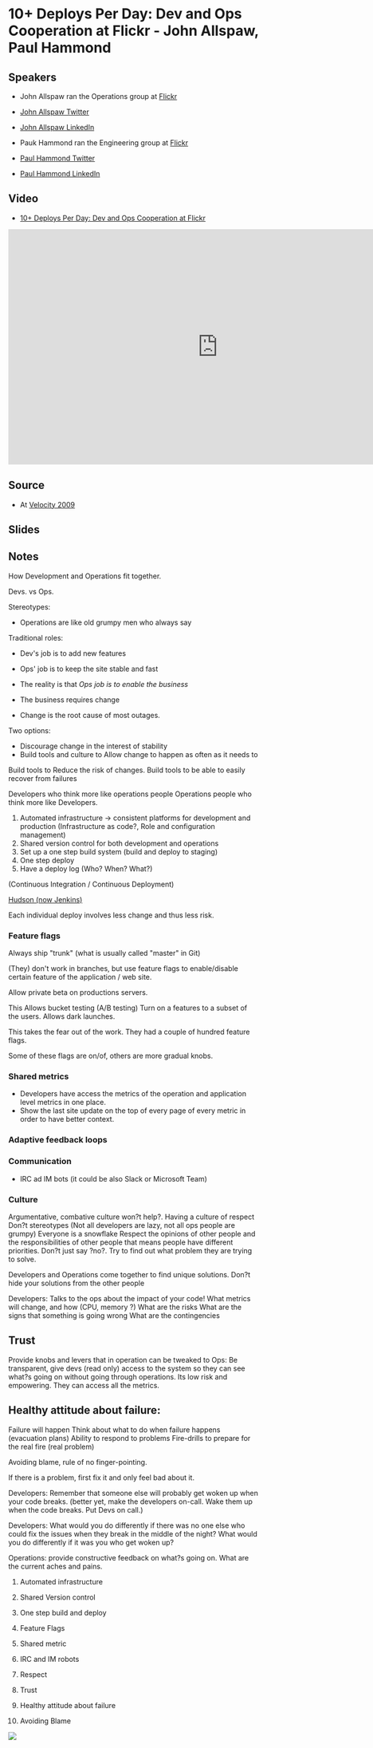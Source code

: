 # 10+ Deploys Per Day: Dev and Ops Cooperation at Flickr - John Allspaw, Paul Hammond

## Speakers

* John Allspaw ran the Operations group at [Flickr]( https://www.flickr.com/)
* [John Allspaw Twitter](https://twitter.com/allspaw)
* [John Allspaw LinkedIn](https://www.linkedin.com/in/jallspaw/)

* Pauk Hammond ran the Engineering group at [Flickr]( https://www.flickr.com/)
* [Paul Hammond Twitter](https://twitter.com/ph)
* [Paul Hammond LinkedIn](https://www.linkedin.com/in/paulhammond/)

## Video

* [10+ Deploys Per Day: Dev and Ops Cooperation at Flickr](https://www.youtube.com/watch?v=LdOe18KhtT4)

<iframe width="840" height="472" src="https://www.youtube.com/embed/LdOe18KhtT4"
frameborder="0"
allow="accelerometer; autoplay; encrypted-media; gyroscope; picture-in-picture"
allowfullscreen>
</iframe>

## Source

* At [Velocity 2009](https://conferences.oreilly.com/velocity)

## Slides

## Notes

How Development and Operations fit together.

Devs. vs Ops.

Stereotypes:
* Operations are like old grumpy men who always say

Traditional roles:
* Dev's job is to add new features
* Ops' job is to keep the site stable and fast


* The reality is that *Ops job is to enable the business*
* The business requires change
* Change is the root cause of most outages.

Two options:
* Discourage change in the interest of stability
* Build tools and culture to Allow change to happen as often as it needs to

Build tools to Reduce the risk of changes.
Build tools to be able to easily recover from failures

Developers who think more like operations people
Operations people who think more like Developers.

1. Automated infrastructure -> consistent platforms for development and production (Infrastructure as code?, Role and configuration management)
2. Shared version control for both development and operations
3. Set up a one step build system  (build and deploy to staging)
4. One step deploy
5. Have a deploy log (Who? When? What?)

(Continuous Integration / Continuous Deployment)

[Hudson (now Jenkins)](https://jenkins.io/)

Each individual deploy involves less change and thus less risk.

### Feature flags

Always ship "trunk" (what is usually called "master" in Git)

(They) don't work in branches, but use feature flags to enable/disable certain feature of the application / web site.

Allow private beta on productions servers.

This Allows bucket testing (A/B testing)
Turn on a features to a subset of the users.
Allows dark launches.

This takes the fear out of the work.
They had a couple of hundred feature flags.

Some of these flags are on/of, others are more gradual knobs.

### Shared metrics

* Developers have access the metrics of the operation and application level metrics in one place.
* Show the last site update on the top of every page of every metric in order to have better context.

### Adaptive feedback loops

### Communication

* IRC ad IM bots (it could be also Slack or Microsoft Team)

### Culture
Argumentative, combative culture won?t help?.
Having a culture of respect
Don?t stereotypes (Not all developers are lazy, not all ops people are grumpy)
Everyone is a snowflake
Respect the opinions of other people and the responsibilities of other people that means people have different priorities.
Don?t just say ?no?. Try to find out what problem they are trying to solve.

Developers and Operations come together to find unique solutions.
Don?t hide your solutions from the other people

Developers: Talks to the ops about the impact of your code!
What metrics will change, and how  (CPU, memory ?)
What are the risks
What are the signs that something is going wrong
What are the contingencies

## Trust

Provide knobs and levers that in operation can be tweaked to
Ops: Be transparent, give devs (read only) access to the system so they can see what?s going on without going through operations.
Its low risk and empowering.
They can access all the metrics.

## Healthy attitude about failure:
Failure will happen
Think about what to do when failure happens (evacuation plans)
Ability to respond to problems
Fire-drills to prepare for the real fire (real problem)

Avoiding blame, rule of no finger-pointing.

If there is a problem, first fix it and only feel bad about it.

Developers: Remember that someone else will probably get woken up when your code breaks. (better yet, make the developers on-call. Wake them up when the code breaks. Put Devs on call.)

Developers: What would you do differently if there was no one else who could fix the issues when they break in the middle of the night? What would you do differently if it was you who get woken up?

Operations: provide constructive feedback on what?s going on. What are the current aches and pains.

1. Automated infrastructure
2. Shared Version control
3. One step build and deploy
4. Feature Flags
5. Shared metric
6. IRC and IM robots


1. Respect
2. Trust
3. Healthy attitude about failure
4. Avoiding Blame



![](assets/img/l/)
